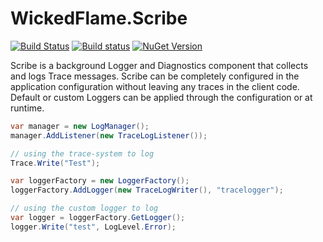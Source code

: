 WickedFlame.Scribe
=================
[![Build Status](https://travis-ci.org/WickedFlame/Scribe.svg?branch=master)](https://travis-ci.org/WickedFlame/Scribe)
[![Build status](https://ci.appveyor.com/api/projects/status/bxv7l0mb06wpej04/branch/master?svg=true)](https://ci.appveyor.com/project/chriswalpen/scribe/branch/master)
[![NuGet Version](https://img.shields.io/nuget/v/scribe.svg?style=flat)](https://www.nuget.org/packages/scribe/)


Scribe is a background Logger and Diagnostics component that collects and logs Trace messages. Scribe can be completely configured in the application configuration without leaving any traces in the client code. 
Default or custom Loggers can be applied through the configuration or at runtime.

```csharp
var manager = new LogManager();
manager.AddListener(new TraceLogListener());

// using the trace-system to log
Trace.Write("Test");
```
```csharp
var loggerFactory = new LoggerFactory();
loggerFactory.AddLogger(new TraceLogWriter(), "tracelogger");

// using the custom logger to log
var logger = loggerFactory.GetLogger();
logger.Write("test", LogLevel.Error);
```